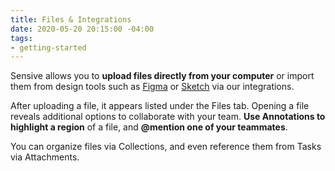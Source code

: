 ```yaml
---
title: Files & Integrations
date: 2020-05-20 20:15:00 -04:00
tags:
- getting-started
---
```


Sensive allows you to **upload files directly from your computer** or import them from design tools such as [Figma](https://help.sensive.co/add-figma-files-to-sensive/) or [Sketch](https://help.sensive.co/adding-sketch-files-to-sensive/) via our integrations.

After uploading a file, it appears listed under the Files tab. Opening a file reveals additional options to collaborate with your team. **Use Annotations to highlight a region** of a file, and **@mention one of your teammates**.

You can organize files via Collections, and even reference them from Tasks via Attachments.